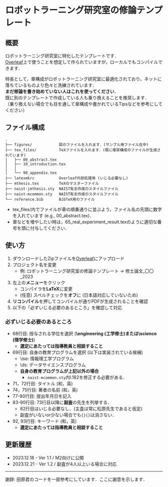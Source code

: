 # ロボットラーニング研究室の修論テンプレート
## 概要
ロボットラーニング研究室に特化したテンプレートです．\
[Overleaf](https://ja.overleaf.com/)上で使うことを想定して作られていますが，ローカルでもコンパイルできます．

特長として，章構成がロボットラーニング研究室に最適化されており，ネットに落ちているものより色々と洗練されています．\
**まだ修論を書き始めていない人はこれを使ってください**．\
既に別のテンプレートで作成している人も乗り換えることを推奨します．\
（乗り換えない場合でも目を通して章構成や書かれているTipsなどを参考にしてください）

## ファイル構成
```
.
├── figures/            図のファイルを入れます．(サンプル用ファイル在中)
├── tex_files/          TeXファイルを入れます．(既に推奨構成のファイルが生成されています)
│   ├── 00_abstract.tex         
│   ├── 10_introduction.tex     
│   │   
│   └── 90_appendix.tex         
├── latexmkrc           Overleaf内部処理用 (いじる必要なし)        
├── mthesis.tex         TeXのマスターファイル 
├── naist-jmthesis.sty  NAIST有志作成のスタイルファイル
├── naist-mcommon.sty   NAIST有志作成のスタイルファイル
└── reference.bib       BibTeX用のファイル
```
- tex_files/内でファイルが章の順番通りに並ぶよう，ファイル名の先頭に数字を入れています (e.g., 00_abstract.tex)．
- 章などを増やしたい時は，65_real_experiment_result.texのように適切な番号を頭に付与してください．

## 使い方
1. ダウンロードしたZipファイルを[Overleaf](https://ja.overleaf.com/)にアップロード
2. プロジェクト名を変更 
   - 例: ロボットラーニング研究室の修論テンプレート -> 修士論文_〇〇_2023
3. 左上の**メニュー**をクリック
   - コンパイラを**LaTeX**に変更
   - (任意) スペルチェックを**オフ**に (日本語対応していないため)
4. **リコンパイル**を押してコンパイルが通りPDFが生成されることを確認
5. 以下の「必ずいじる必要のあるところ」を確認して対応

### 必ずいじる必要のあるところ
- 68行目: 授与される学位を選択 (**\engineering (工学修士)**または**\science (理学修士)**)
  - **選定にあたっては指導教員と相談すること**
- 69行目: 自身の教育プログラムを選択 (以下は実装されている候補)
  - \ise: 情報理工学プログラム
  - \ds: データサイエンスプログラム
  - **自身の教育プログラムが上記以外の場合**
    - `naist-mcommon.sty`内l.182を修正する必要がある．
- 71，72行目: タイトル (和，英)
- 74，75行目: 著者の名前 (和，英)
- 77-80行目: 提出年月日を記入
- 83-90行目: 73行目以降に**副査**の先生を列挙する．
  - 82行目はいじる必要なし．(主査は常に松原先生であると仮定)
  - 副査がいないor少ない場合でも`{}{}`は消さない．
- 92, 93行目: キーワード (和，英)
  - **選定にあたっては指導教員と相談すること**

## 更新履歴
- 2023.12.18 - Ver 1.1 / M2向けに公開
- 2023.12.21 - Ver 1.2 / 副査が4人以上いる場合に対応

___
謝辞: 田原君のコードを一部参考にしています．ここに謝意を示します．
